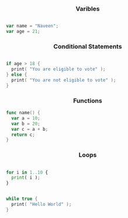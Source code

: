 
<center><h3> Varibles </h3></center>

```javascript

    var name = "Naveen";
    var age = 21;

```

<center><h3> Conditional Statements </h3></center>

```swift

    if age > 18 {
      print( "You are eligible to vote" );
    } else {
      print( "You are not eligible to vote" );
    }

```

<center><h3> Functions </h3></center>

```go
    func name() {
      var a = 10;
      var b = 20;
      var c = a + b;
      return c;
    }
```

<center><h3> Loops </h3></center>

```python

    for i in 1..10 {
      print( i );
    }

```
```swift

    while true {
      print( "Hello World" );
    }

```